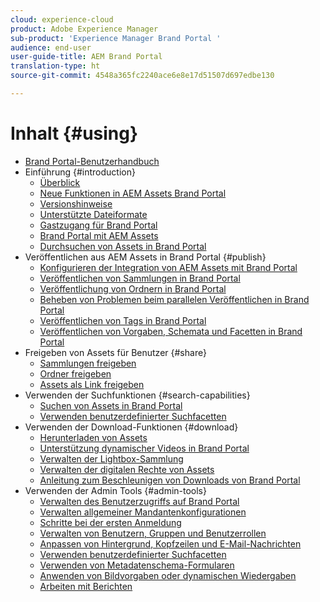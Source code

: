 ```yaml
---
cloud: experience-cloud
product: Adobe Experience Manager
sub-product: 'Experience Manager Brand Portal '
audience: end-user
user-guide-title: AEM Brand Portal
translation-type: ht
source-git-commit: 4548a365fc2240ace6e8e17d51507d697edbe130

---
```



# Inhalt {#using}

+ [Brand Portal-Benutzerhandbuch](using/home.md)
+ Einführung {#introduction}
   + [Überblick](using/brand-portal.md)
   + [Neue Funktionen in AEM Assets Brand Portal](using/whats-new.md)
   + [Versionshinweise](using/brand-portal-release-notes.md)
   + [Unterstützte Dateiformate](using/brand-portal-supported-formats.md)
   + [Gastzugang für Brand Portal](using/guest-access.md)
   + [Brand Portal mit AEM Assets](https://helpx.adobe.com/de/experience-manager/kt/assets/using/brand-portal-article-understand.html)
   + [Durchsuchen von Assets in Brand Portal](using/browse-assets-brand-portal.md)
+ Veröffentlichen aus AEM Assets in Brand Portal {#publish}
   + [Konfigurieren der Integration von AEM Assets mit Brand Portal](https://helpx.adobe.com/de/experience-manager/6-5/assets/using/brand-portal-configuring-integration.html)
   + [Veröffentlichen von Sammlungen in Brand Portal](https://helpx.adobe.com/de/experience-manager/6-5/assets/using/brand-portal-publish-collection.html)
   + [Veröffentlichung von Ordnern in Brand Portal](https://helpx.adobe.com/de/experience-manager/6-5/assets/using/brand-portal-publish-folder.html)
   + [Beheben von Problemen beim parallelen Veröffentlichen in Brand Portal](using/troubleshoot-parallel-publishing.md)
   + [Veröffentlichen von Tags in Brand Portal](using/brand-portal-publish-tags.md)
   + [Veröffentlichen von Vorgaben, Schemata und Facetten in Brand Portal](using/publish-schema-search-facets-presets.md)
+ Freigeben von Assets für Benutzer {#share}
   + [Sammlungen freigeben](using/brand-portal-share-collection.md)
   + [Ordner freigeben](using/brand-portal-sharing-folders.md)
   + [Assets als Link freigeben](using/brand-portal-link-share.md)
+ Verwenden der Suchfunktionen {#search-capabilities}
   + [Suchen von Assets in Brand Portal](using/brand-portal-searching.md)
   + [Verwenden benutzerdefinierter Suchfacetten](using/brand-portal-search-facets.md)
+ Verwenden der Download-Funktionen {#download}
   + [Herunterladen von Assets](using/brand-portal-download-users.md)
   + [Unterstützung dynamischer Videos in Brand Portal](using/dynamic-video-brand-portal.md)
   + [Verwalten der Lightbox-Sammlung](using/brand-portal-light-box.md)
   + [Verwalten der digitalen Rechte von Assets](using/manage-digital-rights-of-assets.md)
   + [Anleitung zum Beschleunigen von Downloads von Brand Portal](using/accelerated-download.md)
+ Verwenden der Admin Tools {#admin-tools}
   + [Verwalten des Benutzerzugriffs auf Brand Portal](using/access-configurations-brand-portal.md)
   + [Verwalten allgemeiner Mandantenkonfigurationen](using/brand-portal-general-configuration.md)
   + [Schritte bei der ersten Anmeldung](using/brand-portal-onboarding.md)
   + [Verwalten von Benutzern, Gruppen und Benutzerrollen](using/brand-portal-adding-users.md)
   + [Anpassen von Hintergrund, Kopfzeilen und E-Mail-Nachrichten](using/brand-portal-branding.md)
   + [Verwenden benutzerdefinierter Suchfacetten](using/brand-portal-search-facets.md)
   + [Verwenden von Metadatenschema-Formularen](using/brand-portal-metadata-schemas.md)
   + [Anwenden von Bildvorgaben oder dynamischen Wiedergaben](using/brand-portal-image-presets.md)
   + [Arbeiten mit Berichten](using/brand-portal-reports.md)

